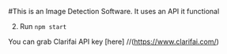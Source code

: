#This is an Image Detection Software.
It uses an API it functional

2. Run `npm start`


You can grab Clarifai API key [here] 
//(https://www.clarifai.com/)
